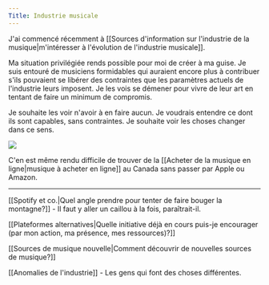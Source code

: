 ```yaml
---
Title: Industrie musicale
---
```


J'ai commencé récemment à [[Sources d'information sur l'industrie de la musique|m'intéresser à l'évolution de l'industrie musicale]]. 

Ma situation privilégiée rends possible pour moi de créer à ma guise. Je suis entouré de musiciens formidables qui auraient encore plus à contribuer s'ils pouvaient se libérer des contraintes que les paramètres actuels de l'industrie leurs imposent. Je les vois se démener pour vivre de leur art en tentant de faire un minimum de compromis. 

Je souhaite les voir n'avoir à en faire aucun. Je voudrais entendre ce dont ils sont capables, sans contraintes. Je souhaite voir les choses changer dans ce sens.

<img src="assets/jl22bu.gif">

C'en est même rendu difficile de trouver de la [[Acheter de la musique en ligne|musique à acheter en ligne]] au Canada sans passer par Apple ou Amazon.

<hr>

[[Spotify et co.|Quel angle prendre pour tenter de faire bouger la montagne?]] - Il faut y aller un caillou à la fois, paraîtrait-il.
 
 [[Plateformes alternatives|Quelle initiative déjà en cours puis-je encourager (par mon action, ma présence, mes ressources)?]]
 
 [[Sources de musique nouvelle|Comment découvrir de nouvelles sources de musique?]]
 
 [[Anomalies de l'industrie]] - Les gens qui font des choses différentes.